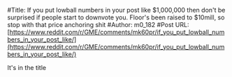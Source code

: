 #Title: If you put lowball numbers in your post like $1,000,000 then don't be surprised if people start to downvote you. Floor's been raised to $10mill, so stop with that price anchoring shit
#Author: m0_182
#Post URL: [https://www.reddit.com/r/GME/comments/mk60pr/if_you_put_lowball_numbers_in_your_post_like/](https://www.reddit.com/r/GME/comments/mk60pr/if_you_put_lowball_numbers_in_your_post_like/)


It's in the title
